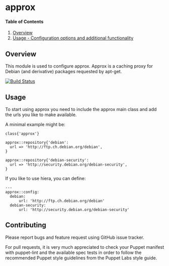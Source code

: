 # approx

#### Table of Contents

1. [Overview](#overview)
1. [Usage - Configuration options and additional functionality](#usage)


## Overview

This module is used to configure approx. Approx is a caching proxy for 
Debian (and derivative) packages requested by apt-get. 

[![Build Status](https://travis-ci.org/cirrax/puppet-approx.svg?branch=master)](https://travis-ci.org/cirrax/puppet-approx)

## Usage

To start using approx you need to include the approx main class and
add the urls you like to make available.

A minimal example might be:

~~~
class{'approx'}

approx::repository{'debian':
  url => 'http://ftp.ch.debian.org/debian',
}

approx::repository{'debian-security':
  url => 'http://security.debian.org/debian-security',
}
~~~

If you like to use hiera, you can define:

~~~
---
approx::config:
  debian:
      url: 'http://ftp.ch.debian.org/debian'
  debian-security:
      url: 'http://security.debian.org/debian-security'
~~~


## Contributing

Please report bugs and feature request using GitHub issue tracker.

For pull requests, it is very much appreciated to check your Puppet manifest with puppet-lint
and the available spec tests  in order to follow the recommended Puppet style guidelines
from the Puppet Labs style guide.

